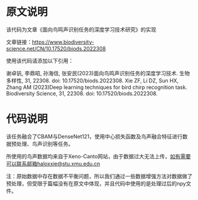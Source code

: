 # 原文说明
该代码为文章《面向鸟鸣声识别任务的深度学习技术研究》的实现


文章链接：https://www.biodiversity-science.net/CN/10.17520/biods.2022308


使用该代码请添加以下引用：


谢卓钒, 李鼎昭, 孙海信, 张安民(2023)面向鸟鸣声识别任务的深度学习技术. 生物多样性, 31, 22308. doi: 10.17520/biods.2022308. 
Xie ZF, Li DZ, Sun HX, Zhang AM (2023)Deep learning techniques for bird chirp recognition task. Biodiversity Science, 31, 22308. doi: 10.17520/biods.2022308. 


# 代码说明
该任务融合了CBAM与DenseNet121，使用中心损失函数及鸟声融合特征进行数据预处理、鸟声识别等任务。


所使用的鸟声数据均来自于Xeno-Canto网站，由于数据过大无法上传，如有需要可以联系邮箱haloxxie@stu.xmu.edu.cn


注：原始数据中存在数据不平衡问题，所以我们通过一些数据增强方法对数据做了预处理，但受限于篇幅没有在原文中体现，并且代码中使用的是处理过后的npy文件。
